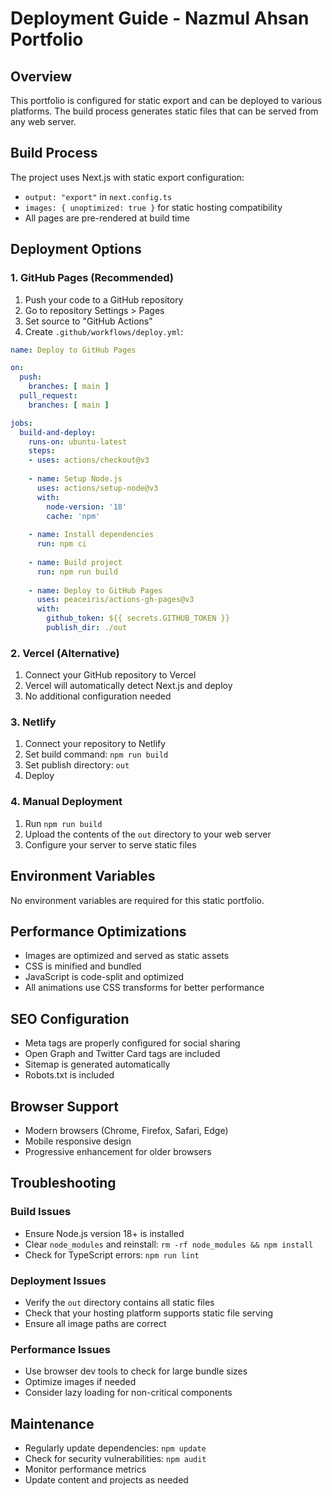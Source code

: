 # Deployment Guide - Nazmul Ahsan Portfolio

## Overview
This portfolio is configured for static export and can be deployed to various platforms. The build process generates static files that can be served from any web server.

## Build Process
The project uses Next.js with static export configuration:
- `output: "export"` in `next.config.ts`
- `images: { unoptimized: true }` for static hosting compatibility
- All pages are pre-rendered at build time

## Deployment Options

### 1. GitHub Pages (Recommended)
1. Push your code to a GitHub repository
2. Go to repository Settings > Pages
3. Set source to "GitHub Actions"
4. Create `.github/workflows/deploy.yml`:

```yaml
name: Deploy to GitHub Pages

on:
  push:
    branches: [ main ]
  pull_request:
    branches: [ main ]

jobs:
  build-and-deploy:
    runs-on: ubuntu-latest
    steps:
    - uses: actions/checkout@v3
    
    - name: Setup Node.js
      uses: actions/setup-node@v3
      with:
        node-version: '18'
        cache: 'npm'
    
    - name: Install dependencies
      run: npm ci
    
    - name: Build project
      run: npm run build
    
    - name: Deploy to GitHub Pages
      uses: peaceiris/actions-gh-pages@v3
      with:
        github_token: ${{ secrets.GITHUB_TOKEN }}
        publish_dir: ./out
```

### 2. Vercel (Alternative)
1. Connect your GitHub repository to Vercel
2. Vercel will automatically detect Next.js and deploy
3. No additional configuration needed

### 3. Netlify
1. Connect your repository to Netlify
2. Set build command: `npm run build`
3. Set publish directory: `out`
4. Deploy

### 4. Manual Deployment
1. Run `npm run build`
2. Upload the contents of the `out` directory to your web server
3. Configure your server to serve static files

## Environment Variables
No environment variables are required for this static portfolio.

## Performance Optimizations
- Images are optimized and served as static assets
- CSS is minified and bundled
- JavaScript is code-split and optimized
- All animations use CSS transforms for better performance

## SEO Configuration
- Meta tags are properly configured for social sharing
- Open Graph and Twitter Card tags are included
- Sitemap is generated automatically
- Robots.txt is included

## Browser Support
- Modern browsers (Chrome, Firefox, Safari, Edge)
- Mobile responsive design
- Progressive enhancement for older browsers

## Troubleshooting

### Build Issues
- Ensure Node.js version 18+ is installed
- Clear `node_modules` and reinstall: `rm -rf node_modules && npm install`
- Check for TypeScript errors: `npm run lint`

### Deployment Issues
- Verify the `out` directory contains all static files
- Check that your hosting platform supports static file serving
- Ensure all image paths are correct

### Performance Issues
- Use browser dev tools to check for large bundle sizes
- Optimize images if needed
- Consider lazy loading for non-critical components

## Maintenance
- Regularly update dependencies: `npm update`
- Check for security vulnerabilities: `npm audit`
- Monitor performance metrics
- Update content and projects as needed 